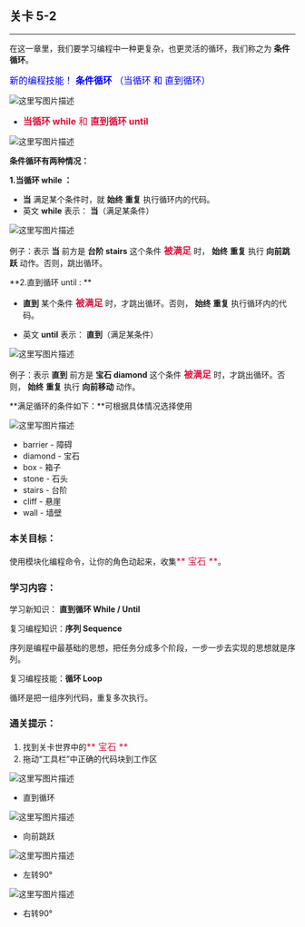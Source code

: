 ## 关卡 5-2

------
在这一章里，我们要学习编程中一种更复杂，也更灵活的循环，我们称之为 **条件循环**。

<font color=#0000FF size=3>新的编程技能！ **条件循环** （当循环 和 直到循环）</font>

 ![这里写图片描述](scene/image/while_until.png)
 - <font color=#DC143C size=3>**当循环 while** 和 **直到循环 until**</font>


 ![这里写图片描述](scene/image/while_until_list.png)
 

**条件循环有两种情况：**

**1.当循环 while ：**

 - **当** 满足某个条件时，就 **始终** **重复** 执行循环内的代码。 
 - 英文 **while** 表示： **当**（满足某条件）

 ![这里写图片描述](scene/image/while_eg.png)
 
例子：表示 **当** 前方是 **台阶 stairs** 这个条件<font color=#DC143C size=3> **被满足** </font>时， **始终** **重复** 执行 **向前跳跃** 动作。否则，跳出循环。


**2.直到循环 until : ** 

 - **直到** 某个条件<font color=#DC143C size=3> **被满足** </font>时，才跳出循环。否则， **始终** **重复** 执行循环内的代码。

 - 英文 **until** 表示： **直到**（满足某条件）

 ![这里写图片描述](scene/image/until_eg.png)
 
例子：表示 **直到** 前方是 **宝石 diamond** 这个条件<font color=#DC143C size=3> **被满足** </font>时，才跳出循环。否则， **始终** **重复** 执行 **向前移动** 动作。


**满足循环的条件如下：**可根据具体情况选择使用


 ![这里写图片描述](scene/image/while_until_condition_list.png)

 - barrier - 障碍
 - diamond - 宝石
 - box     - 箱子
 - stone   - 石头
 - stairs  - 台阶
 - cliff   - 悬崖
 - wall    - 墙壁
 
 
### 本关目标：
使用模块化编程命令，让你的角色动起来，收集<font color=#DC143C size=3>** 宝石 **</font>。

### 学习内容：
学习新知识： **直到循环 While / Until**

复习编程知识：**序列 Sequence**

序列是编程中最基础的思想，把任务分成多个阶段，一步一步去实现的思想就是序列。

复习编程技能：**循环 Loop**

循环是把一组序列代码，重复多次执行。


### 通关提示：
1. 找到关卡世界中的<font color=#DC143C size=3>** 宝石 **</font>
2. 拖动“工具栏”中正确的代码块到工作区

 ![这里写图片描述](scene/image/while_until.png)
 - 直到循环
 
 ![这里写图片描述](scene/image/jump_forward.png)
 - 向前跳跃
  
 ![这里写图片描述](scene/image/turn_left.png)
 - 左转90°
 
 ![这里写图片描述](scene/image/turn_right.png)
 - 右转90°

